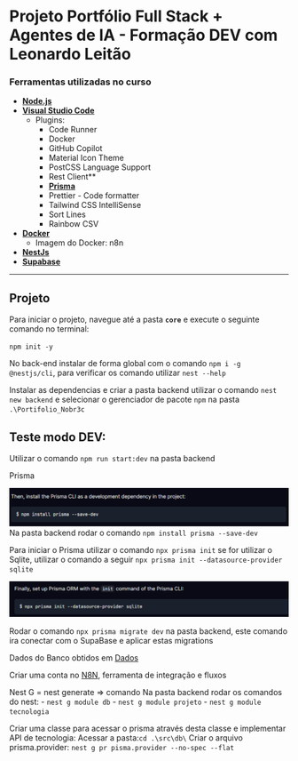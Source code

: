 # Projeto Portfólio Full Stack + Agentes de IA - Formação DEV com Leonardo Leitão

### Ferramentas utilizadas no curso

- **[Node.js](https://nodejs.org/pt)**
- **[Visual Studio Code](https://code.visualstudio.com/)**
    - Plugins:
        - Code Runner
        - Docker
        - GitHub Copilot
        - Material Icon Theme
        - PostCSS Language Support
        - Rest Client**
        - **[Prisma](https://www.prisma.io/docs/getting-started/quickstart-sqlite)**
        - Prettier - Code formatter
        - Tailwind CSS IntelliSense
        - Sort Lines
        - Rainbow CSV
- **[Docker](https://www.docker.com/)**
    - Imagem do Docker: n8n
- **[NestJs](https://docs.nestjs.com/)**
- **[Supabase](https://supabase.com/)**
---

## Projeto

Para iniciar o projeto, navegue até a pasta **`core`** e execute o seguinte comando no terminal:


`npm init -y`

No back-end instalar de forma global com o comando `npm i -g @nestjs/cli`, para verificar os comando utilizar `nest --help`

Instalar as dependencias e criar a pasta backend utilizar o comando `nest new backend` e selecionar o gerenciador de pacote `npm` na pasta `.\Portifolio_Nobr3c`

## Teste modo DEV:

Utilizar o comando `npm run start:dev` na pasta backend

Prisma

![prismaComando](image.png)
Na pasta backend rodar o comando `npm install prisma --save-dev`

Para iniciar o Prisma utilizar o comando `npx prisma init` se for utilizar o Sqlite, utilizar o comando a seguir `npx prisma init --datasource-provider sqlite`

![alt text](image-1.png)

Rodar o comando `npx prisma migrate dev` na pasta backend, este comando ira conectar com o SupaBase e aplicar estas migrations 

Dados do Banco obtidos em [Dados](https://github.com/portfolio-projetos-dev/assets)

Criar uma conta no [N8N](https://app.n8n.cloud/register), ferramenta de integração e fluxos

Nest G = nest generate => comando
Na pasta backend rodar os comandos do nest:
    - `nest g module db`
    - `nest g module projeto`
    - `nest g module tecnologia`

Criar uma classe para acessar o prisma através desta classe e implementar API de tecnologia:
    Acessar a pasta:`cd .\src\db\`
    Criar o arquivo prisma.provider: `nest g pr pisma.provider --no-spec --flat`
